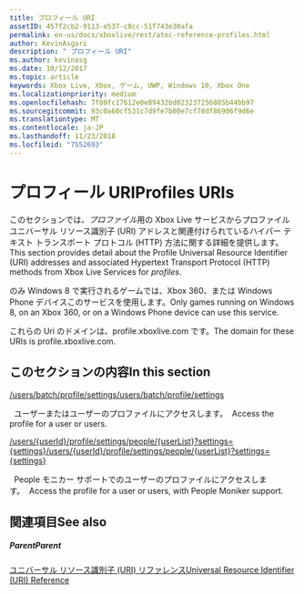 ```yaml
---
title: プロフィール URI
assetID: 457f2cb2-9113-e537-c8cc-51f743e30afa
permalink: en-us/docs/xboxlive/rest/atoc-reference-profiles.html
author: KevinAsgari
description: " プロフィール URI"
ms.author: kevinasg
ms.date: 10/12/2017
ms.topic: article
keywords: Xbox Live, Xbox, ゲーム, UWP, Windows 10, Xbox One
ms.localizationpriority: medium
ms.openlocfilehash: 7f80fc17612e0e89432bd023237256885b44bb97
ms.sourcegitcommit: 93c0a60cf531c7d9fe7b00e7cf78df86906f9d6e
ms.translationtype: MT
ms.contentlocale: ja-JP
ms.lasthandoff: 11/23/2018
ms.locfileid: "7552693"
---
```

# <a name="profiles-uris"></a><span data-ttu-id="0aa6c-104">プロフィール URI</span><span class="sxs-lookup"><span data-stu-id="0aa6c-104">Profiles URIs</span></span>
 
<span data-ttu-id="0aa6c-105">このセクションでは、*プロファイル*用の Xbox Live サービスからプロファイル ユニバーサル リソース識別子 (URI) アドレスと関連付けられているハイパー テキスト トランスポート プロトコル (HTTP) 方法に関する詳細を提供します。</span><span class="sxs-lookup"><span data-stu-id="0aa6c-105">This section provides detail about the Profile Universal Resource Identifier (URI) addresses and associated Hypertext Transport Protocol (HTTP) methods from Xbox Live Services for *profiles*.</span></span>
 
<span data-ttu-id="0aa6c-106">のみ Windows 8 で実行されるゲームでは、Xbox 360、または Windows Phone デバイスこのサービスを使用します。</span><span class="sxs-lookup"><span data-stu-id="0aa6c-106">Only games running on Windows 8, on an Xbox 360, or on a Windows Phone device can use this service.</span></span>
 
<span data-ttu-id="0aa6c-107">これらの Uri のドメインは、profile.xboxlive.com です。</span><span class="sxs-lookup"><span data-stu-id="0aa6c-107">The domain for these URIs is profile.xboxlive.com.</span></span>
 
<a id="ID4EPB"></a>

 
## <a name="in-this-section"></a><span data-ttu-id="0aa6c-108">このセクションの内容</span><span class="sxs-lookup"><span data-stu-id="0aa6c-108">In this section</span></span>

[<span data-ttu-id="0aa6c-109">/users/batch/profile/settings</span><span class="sxs-lookup"><span data-stu-id="0aa6c-109">/users/batch/profile/settings</span></span>](uri-usersbatchprofilesettings.md)

<span data-ttu-id="0aa6c-110">&nbsp;&nbsp;ユーザーまたはユーザーのプロファイルにアクセスします。</span><span class="sxs-lookup"><span data-stu-id="0aa6c-110">&nbsp;&nbsp;Access the profile for a user or users.</span></span>

[<span data-ttu-id="0aa6c-111">/users/{userId}/profile/settings/people/{userList}?settings={settings}</span><span class="sxs-lookup"><span data-stu-id="0aa6c-111">/users/{userId}/profile/settings/people/{userList}?settings={settings}</span></span>](uri-usersuseridprofilesettingspeopleuserlist.md)

<span data-ttu-id="0aa6c-112">&nbsp;&nbsp;People モニカー サポートでのユーザーのプロファイルにアクセスします。</span><span class="sxs-lookup"><span data-stu-id="0aa6c-112">&nbsp;&nbsp;Access the profile for a user or users, with People Moniker support.</span></span>
 
<a id="ID4EYB"></a>

 
## <a name="see-also"></a><span data-ttu-id="0aa6c-113">関連項目</span><span class="sxs-lookup"><span data-stu-id="0aa6c-113">See also</span></span>
 
<a id="ID4E1B"></a>

 
##### <a name="parent"></a><span data-ttu-id="0aa6c-114">Parent</span><span class="sxs-lookup"><span data-stu-id="0aa6c-114">Parent</span></span> 

[<span data-ttu-id="0aa6c-115">ユニバーサル リソース識別子 (URI) リファレンス</span><span class="sxs-lookup"><span data-stu-id="0aa6c-115">Universal Resource Identifier (URI) Reference</span></span>](../atoc-xboxlivews-reference-uris.md)

   